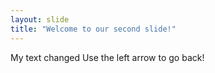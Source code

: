 ```yaml
---
layout: slide
title: "Welcome to our second slide!"
---
```

My text changed 
Use the left arrow to go back!
